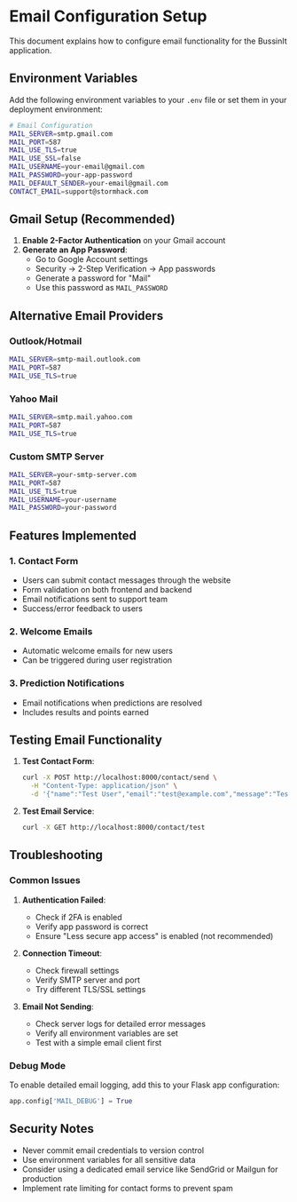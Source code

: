 # Email Configuration Setup

This document explains how to configure email functionality for the BussinIt application.

## Environment Variables

Add the following environment variables to your `.env` file or set them in your deployment environment:

```bash
# Email Configuration
MAIL_SERVER=smtp.gmail.com
MAIL_PORT=587
MAIL_USE_TLS=true
MAIL_USE_SSL=false
MAIL_USERNAME=your-email@gmail.com
MAIL_PASSWORD=your-app-password
MAIL_DEFAULT_SENDER=your-email@gmail.com
CONTACT_EMAIL=support@stormhack.com
```

## Gmail Setup (Recommended)

1. **Enable 2-Factor Authentication** on your Gmail account
2. **Generate an App Password**:
   - Go to Google Account settings
   - Security → 2-Step Verification → App passwords
   - Generate a password for "Mail"
   - Use this password as `MAIL_PASSWORD`

## Alternative Email Providers

### Outlook/Hotmail
```bash
MAIL_SERVER=smtp-mail.outlook.com
MAIL_PORT=587
MAIL_USE_TLS=true
```

### Yahoo Mail
```bash
MAIL_SERVER=smtp.mail.yahoo.com
MAIL_PORT=587
MAIL_USE_TLS=true
```

### Custom SMTP Server
```bash
MAIL_SERVER=your-smtp-server.com
MAIL_PORT=587
MAIL_USE_TLS=true
MAIL_USERNAME=your-username
MAIL_PASSWORD=your-password
```

## Features Implemented

### 1. Contact Form
- Users can submit contact messages through the website
- Form validation on both frontend and backend
- Email notifications sent to support team
- Success/error feedback to users

### 2. Welcome Emails
- Automatic welcome emails for new users
- Can be triggered during user registration

### 3. Prediction Notifications
- Email notifications when predictions are resolved
- Includes results and points earned

## Testing Email Functionality

1. **Test Contact Form**:
   ```bash
   curl -X POST http://localhost:8000/contact/send \
     -H "Content-Type: application/json" \
     -d '{"name":"Test User","email":"test@example.com","message":"Test message"}'
   ```

2. **Test Email Service**:
   ```bash
   curl -X GET http://localhost:8000/contact/test
   ```

## Troubleshooting

### Common Issues

1. **Authentication Failed**:
   - Check if 2FA is enabled
   - Verify app password is correct
   - Ensure "Less secure app access" is enabled (not recommended)

2. **Connection Timeout**:
   - Check firewall settings
   - Verify SMTP server and port
   - Try different TLS/SSL settings

3. **Email Not Sending**:
   - Check server logs for detailed error messages
   - Verify all environment variables are set
   - Test with a simple email client first

### Debug Mode

To enable detailed email logging, add this to your Flask app configuration:

```python
app.config['MAIL_DEBUG'] = True
```

## Security Notes

- Never commit email credentials to version control
- Use environment variables for all sensitive data
- Consider using a dedicated email service like SendGrid or Mailgun for production
- Implement rate limiting for contact forms to prevent spam
